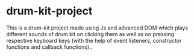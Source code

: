 # drum-kit-project
This is a drum-kit project made using Js and advanced DOM which plays different sounds of drum kit on clicking them as well as on pressing respective keyboard keys (with the help of event listeners, constructor functions and callback functions)..
